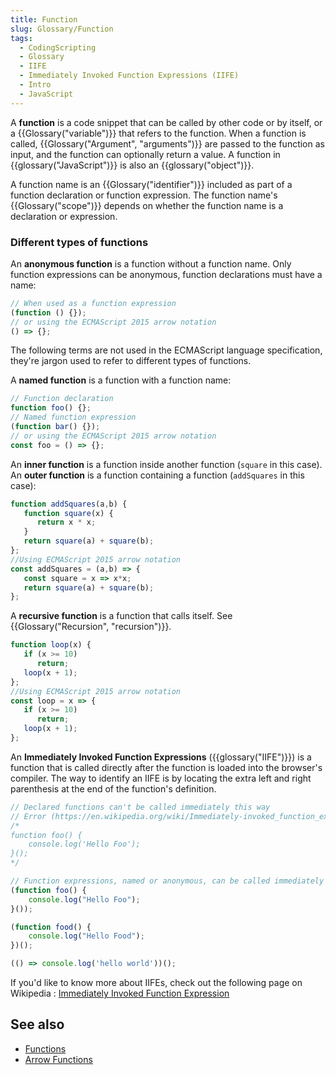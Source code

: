 ```yaml
---
title: Function
slug: Glossary/Function
tags:
  - CodingScripting
  - Glossary
  - IIFE
  - Immediately Invoked Function Expressions (IIFE)
  - Intro
  - JavaScript
---
```

A **function** is a code snippet that can be called by other code or by itself, or a {{Glossary("variable")}} that refers to the function. When a function is called, {{Glossary("Argument", "arguments")}} are passed to the function as input, and the function can optionally return a value. A function in {{glossary("JavaScript")}} is also an {{glossary("object")}}.

A function name is an {{Glossary("identifier")}} included as part of a function declaration or function expression. The function name's {{Glossary("scope")}} depends on whether the function name is a declaration or expression.

### Different types of functions

An **anonymous function** is a function without a function name. Only function expressions can be anonymous, function declarations must have a name:

```js
// When used as a function expression
(function () {});
// or using the ECMAScript 2015 arrow notation
() => {};
```

The following terms are not used in the ECMAScript language specification, they're jargon used to refer to different types of functions.

A **named function** is a function with a function name:

```js
// Function declaration
function foo() {};
// Named function expression
(function bar() {});
// or using the ECMAScript 2015 arrow notation
const foo = () => {};
```

An **inner function** is a function inside another function (`square` in this case). An **outer function** is a function containing a function (`addSquares` in this case):

```js
function addSquares(a,b) {
   function square(x) {
      return x * x;
   }
   return square(a) + square(b);
};
//Using ECMAScript 2015 arrow notation
const addSquares = (a,b) => {
   const square = x => x*x;
   return square(a) + square(b);
};
```

A **recursive function** is a function that calls itself. See {{Glossary("Recursion", "recursion")}}.

```js
function loop(x) {
   if (x >= 10)
      return;
   loop(x + 1);
};
//Using ECMAScript 2015 arrow notation
const loop = x => {
   if (x >= 10)
      return;
   loop(x + 1);
};
```

An **Immediately Invoked Function Expressions** ({{glossary("IIFE")}}) is a function that is called directly after the function is loaded into the browser's compiler. The way to identify an IIFE is by locating the extra left and right parenthesis at the end of the function's definition.

```js
// Declared functions can't be called immediately this way
// Error (https://en.wikipedia.org/wiki/Immediately-invoked_function_expression)
/*
function foo() {
    console.log('Hello Foo');
}();
*/

// Function expressions, named or anonymous, can be called immediately
(function foo() {
    console.log("Hello Foo");
}());

(function food() {
    console.log("Hello Food");
})();

(() => console.log('hello world'))();
```

If you'd like to know more about IIFEs, check out the following page on Wikipedia : [Immediately Invoked Function Expression](https://en.wikipedia.org/wiki/Immediately-invoked_function_expression)

## See also

- [Functions](/en-US/docs/Web/JavaScript/Guide/Functions)
- [Arrow Functions](/en-US/docs/Web/JavaScript/Reference/Functions/Arrow_functions)
